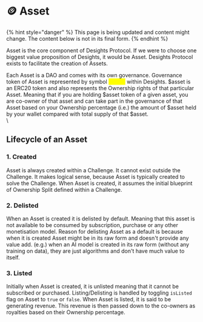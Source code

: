 # 🪙 Asset

{% hint style="danger" %}
This page is being updated and content might change. The content below is not in its final form.
{% endhint %}

Asset is the core component of Desights Protocol. If we were to choose one biggest value proposition of Desights, it would be Asset. Desights Protocol exists to facilitate the creation of Assets.&#x20;

Each Asset is a DAO and comes with its own governance. Governance token of Asset is represented by symbol <mark style="color:yellow;">$asset</mark> within Desights. $asset is an ERC20 token and also represents the Ownership rights of that particular Asset. Meaning that if you are holding $asset token of a given asset, you are co-owner of that asset and can take part in the governance of that Asset based on your Ownership percentage (i.e.) the amount of $asset held by your wallet compared with total supply of that $asset. \
\


## Lifecycle of an Asset

### 1. Created

Asset is always created within a Challenge. It cannot exist outside the Challenge. It makes logical sense, because Asset is typically created to solve the Challenge. When Asset is created, it assumes the initial blueprint of Ownership Split defined within a Challenge.

### 2. Delisted

When an Asset is created it is delisted by default. Meaning that this asset is not available to be consumed by subscription, purchase or any other monetisation model.  Reason for delisting Asset as a default is because when it is created Asset might be in its raw form and doesn't provide any value add. (e.g.) when an AI model is created in its raw form (without any training on data), they are just algorithms and don't have much value to itself.&#x20;

### 3. Listed

Initially when Asset is created, it is unlisted meaning that it cannot be subscribed or purchased. Listing/Delisting is handled by toggling `isListed` flag on Asset to `true` or `false`. When Asset is listed, it is said to be generating revenue. This revenue is then passed down to the co-owners as royalties based on their Ownership percentage.&#x20;


